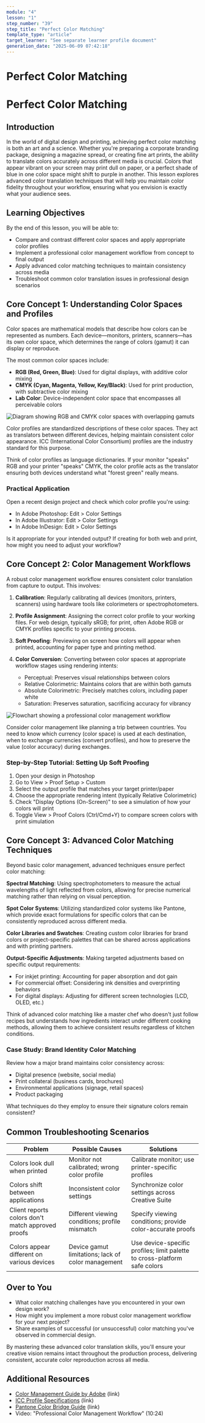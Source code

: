 ```yaml
---
module: "4"
lesson: "1"
step_number: "39"
step_title: "Perfect Color Matching"
template_type: "article"
target_learner: "See separate learner profile document"
generation_date: "2025-06-09 07:42:18"
---
```


# Perfect Color Matching

# Perfect Color Matching

## Introduction

In the world of digital design and printing, achieving perfect color matching is both an art and a science. Whether you're preparing a corporate branding package, designing a magazine spread, or creating fine art prints, the ability to translate colors accurately across different media is crucial. Colors that appear vibrant on your screen may print dull on paper, or a perfect shade of blue in one color space might shift to purple in another. This lesson explores advanced color translation techniques that will help you maintain color fidelity throughout your workflow, ensuring what you envision is exactly what your audience sees.

## Learning Objectives
By the end of this lesson, you will be able to:
- Compare and contrast different color spaces and apply appropriate color profiles
- Implement a professional color management workflow from concept to final output
- Apply advanced color matching techniques to maintain consistency across media
- Troubleshoot common color translation issues in professional design scenarios

## Core Concept 1: Understanding Color Spaces and Profiles

Color spaces are mathematical models that describe how colors can be represented as numbers. Each device—monitors, printers, scanners—has its own color space, which determines the range of colors (gamut) it can display or reproduce. 

The most common color spaces include:

- **RGB (Red, Green, Blue)**: Used for digital displays, with additive color mixing
- **CMYK (Cyan, Magenta, Yellow, Key/Black)**: Used for print production, with subtractive color mixing
- **Lab Color**: Device-independent color space that encompasses all perceivable colors

![Diagram showing RGB and CMYK color spaces with overlapping gamuts](placeholder-for-color-space-comparison.jpg)

Color profiles are standardized descriptions of these color spaces. They act as translators between different devices, helping maintain consistent color appearance. ICC (International Color Consortium) profiles are the industry standard for this purpose.

Think of color profiles as language dictionaries. If your monitor "speaks" RGB and your printer "speaks" CMYK, the color profile acts as the translator ensuring both devices understand what "forest green" really means.

### Practical Application
Open a recent design project and check which color profile you're using:
- In Adobe Photoshop: Edit > Color Settings
- In Adobe Illustrator: Edit > Color Settings
- In Adobe InDesign: Edit > Color Settings

Is it appropriate for your intended output? If creating for both web and print, how might you need to adjust your workflow?

## Core Concept 2: Color Management Workflows

A robust color management workflow ensures consistent color translation from capture to output. This involves:

1. **Calibration**: Regularly calibrating all devices (monitors, printers, scanners) using hardware tools like colorimeters or spectrophotometers.

2. **Profile Assignment**: Assigning the correct color profile to your working files. For web design, typically sRGB; for print, often Adobe RGB or CMYK profiles specific to your printing process.

3. **Soft Proofing**: Previewing on screen how colors will appear when printed, accounting for paper type and printing method.

4. **Color Conversion**: Converting between color spaces at appropriate workflow stages using rendering intents:
   - Perceptual: Preserves visual relationships between colors
   - Relative Colorimetric: Maintains colors that are within both gamuts
   - Absolute Colorimetric: Precisely matches colors, including paper white
   - Saturation: Preserves saturation, sacrificing accuracy for vibrancy

![Flowchart showing a professional color management workflow](placeholder-for-workflow-diagram.jpg)

Consider color management like planning a trip between countries. You need to know which currency (color space) is used at each destination, when to exchange currencies (convert profiles), and how to preserve the value (color accuracy) during exchanges.

### Step-by-Step Tutorial: Setting Up Soft Proofing
1. Open your design in Photoshop
2. Go to View > Proof Setup > Custom
3. Select the output profile that matches your target printer/paper
4. Choose the appropriate rendering intent (typically Relative Colorimetric)
5. Check "Display Options (On-Screen)" to see a simulation of how your colors will print
6. Toggle View > Proof Colors (Ctrl/Cmd+Y) to compare screen colors with print simulation

## Core Concept 3: Advanced Color Matching Techniques

Beyond basic color management, advanced techniques ensure perfect color matching:

**Spectral Matching**: Using spectrophotometers to measure the actual wavelengths of light reflected from colors, allowing for precise numerical matching rather than relying on visual perception.

**Spot Color Systems**: Utilizing standardized color systems like Pantone, which provide exact formulations for specific colors that can be consistently reproduced across different media.

**Color Libraries and Swatches**: Creating custom color libraries for brand colors or project-specific palettes that can be shared across applications and with printing partners.

**Output-Specific Adjustments**: Making targeted adjustments based on specific output requirements:
- For inkjet printing: Accounting for paper absorption and dot gain
- For commercial offset: Considering ink densities and overprinting behaviors
- For digital displays: Adjusting for different screen technologies (LCD, OLED, etc.)

Think of advanced color matching like a master chef who doesn't just follow recipes but understands how ingredients interact under different cooking methods, allowing them to achieve consistent results regardless of kitchen conditions.

### Case Study: Brand Identity Color Matching
Review how a major brand maintains color consistency across:
- Digital presence (website, social media)
- Print collateral (business cards, brochures)
- Environmental applications (signage, retail spaces)
- Product packaging

What techniques do they employ to ensure their signature colors remain consistent?

## Common Troubleshooting Scenarios

| Problem | Possible Causes | Solutions |
|---------|----------------|-----------|
| Colors look dull when printed | Monitor not calibrated; wrong color profile | Calibrate monitor; use printer-specific profiles |
| Colors shift between applications | Inconsistent color settings | Synchronize color settings across Creative Suite |
| Client reports colors don't match approved proofs | Different viewing conditions; profile mismatch | Specify viewing conditions; provide color-accurate proofs |
| Colors appear different on various devices | Device gamut limitations; lack of color management | Use device-specific profiles; limit palette to cross-platform safe colors |

## Over to You
- What color matching challenges have you encountered in your own design work?
- How might you implement a more robust color management workflow for your next project?
- Share examples of successful (or unsuccessful) color matching you've observed in commercial design.

By mastering these advanced color translation skills, you'll ensure your creative vision remains intact throughout the production process, delivering consistent, accurate color reproduction across all media.

## Additional Resources
- [Color Management Guide by Adobe](https://www.adobe.com) (link)
- [ICC Profile Specifications](https://www.color.org) (link)
- [Pantone Color Bridge Guide](https://www.pantone.com) (link)
- Video: "Professional Color Management Workflow" (10:24)